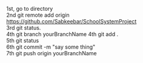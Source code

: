 1st,  go to directory  
2nd git remote add origin https://github.com/Sabkeebar/SchoolSystemProject  
3rd git status.  
4th git branch yourBranchName
4th git add .   
5th git status   
6th git commit -m "say some thing"   
7th git push origin yourBranchName 
